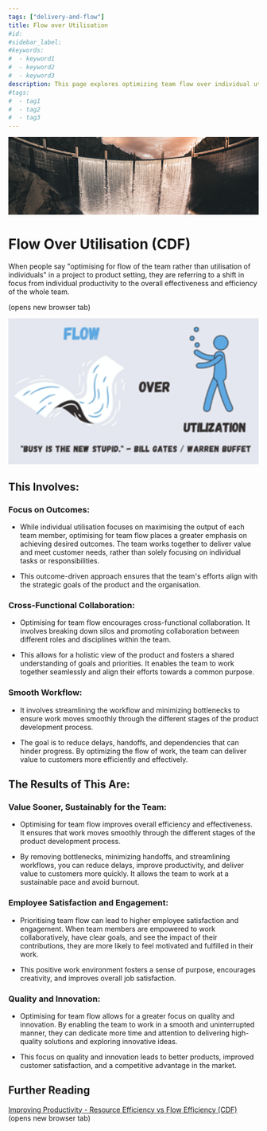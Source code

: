 ```yaml
---
tags: ["delivery-and-flow"]
title: Flow over Utilisation
#id:
#sidebar_label:
#keywords:
#  - keyword1
#  - keyword2
#  - keyword3
description: This page explores optimizing team flow over individual utilization in product development, emphasizing outcomes, cross-functional collaboration, and smooth workflows. Benefits include quicker, sustainable value delivery, enhanced employee satisfaction, and greater focus on quality and innovation, fostering higher efficiency, job satisfaction, and competitive advantage in the market.
#tags:
#  - tag1
#  - tag2
#  - tag3
---
```



![A waterfall in the water Description automatically generated](Flow%20over%20Utilisation_media/media/image1.jpeg)

# Flow Over Utilisation (CDF)

When people say "optimising for flow of the team rather than utilisation of individuals" in a project to product setting, they are referring to a shift in focus from individual productivity to the overall effectiveness and efficiency of the whole team.

 (opens new browser tab)

![Image](Flow%20over%20Utilisation_media/media/image2.png)

## This Involves:

### Focus on Outcomes:

- While individual utilisation focuses on maximising the output of each team member, optimising for team flow places a greater emphasis on achieving desired outcomes. The team works together to deliver value and meet customer needs, rather than solely focusing on individual tasks or responsibilities.

- This outcome-driven approach ensures that the team's efforts align with the strategic goals of the product and the organisation.

### Cross-Functional Collaboration:

- Optimising for team flow encourages cross-functional collaboration. It involves breaking down silos and promoting collaboration between different roles and disciplines within the team.

- This allows for a holistic view of the product and fosters a shared understanding of goals and priorities. It enables the team to work together seamlessly and align their efforts towards a common purpose.

### Smooth Workflow:

- It involves streamlining the workflow and minimizing bottlenecks to ensure work moves smoothly through the different stages of the product development process.

- The goal is to reduce delays, handoffs, and dependencies that can hinder progress. By optimizing the flow of work, the team can deliver value to customers more efficiently and effectively.

## The Results of This Are:

### Value Sooner, Sustainably for the Team:

- Optimising for team flow improves overall efficiency and effectiveness. It ensures that work moves smoothly through the different stages of the product development process.

- By removing bottlenecks, minimizing handoffs, and streamlining workflows, you can reduce delays, improve productivity, and deliver value to customers more quickly. It allows the team to work at a sustainable pace and avoid burnout.

### Employee Satisfaction and Engagement:

- Prioritising team flow can lead to higher employee satisfaction and engagement. When team members are empowered to work collaboratively, have clear goals, and see the impact of their contributions, they are more likely to feel motivated and fulfilled in their work.

- This positive work environment fosters a sense of purpose, encourages creativity, and improves overall job satisfaction.

### Quality and Innovation:

- Optimising for team flow allows for a greater focus on quality and innovation. By enabling the team to work in a smooth and uninterrupted manner, they can dedicate more time and attention to delivering high-quality solutions and exploring innovative ideas.

- This focus on quality and innovation leads to better products, improved customer satisfaction, and a competitive advantage in the market.

## Further Reading

[Improving Productivity - Resource Efficiency vs Flow Efficiency (CDF)](https://schroders365eur.sharepoint.com/sites/myschroders/content/Pages/CorporatePages/ZnItogF7IpiI2HA9asSMiA/098e6a34-642e-4d91-ae40-365f84191819.aspx) (opens new browser tab)
